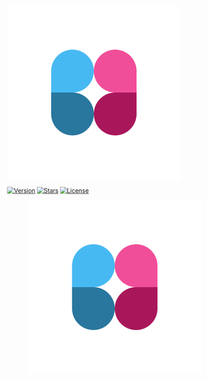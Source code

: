 [![Clatter Logo](app/client/global/favicon.png)]()

[![Version](https://img.shields.io/github/v/release/Quntem/Clatter?style=for-the-badge)](https://github.com/Quntem/Clatter/releases) [![Stars](https://img.shields.io/github/stars/Quntem/Clatter?style=for-the-badge)](https://github.com/Quntem/Clatter/) [![License](https://img.shields.io/github/license/Quntem/Clatter?style=for-the-badge)](https://github.com/Quntem/Clatter/)

<p align="center">
  <img src="app/client/global/favicon.png" />
</p>
